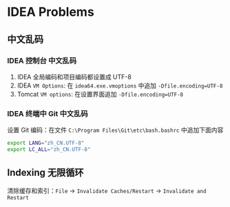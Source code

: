 # IDEA Problems

## 中文乱码

### IDEA 控制台 中文乱码

1. IDEA 全局编码和项目编码都设置成 UTF-8
2. IDEA `VM Options`: 在 `idea64.exe.vmoptions` 中追加 `-Dfile.encoding=UTF-8`
3. Tomcat `VM options`: 在设置界面追加 `-Dfile.encoding=UTF-8`

### IDEA 终端中 Git 中文乱码

设置 Git 编码：在文件 `C:\Program Files\Git\etc\bash.bashrc` 中追加下面内容

```bash
export LANG="zh_CN.UTF-8"
export LC_ALL="zh_CN.UTF-8"
```

## Indexing 无限循环

清除缓存和索引：`File` -> `Invalidate Caches/Restart` -> `Invalidate and Restart`